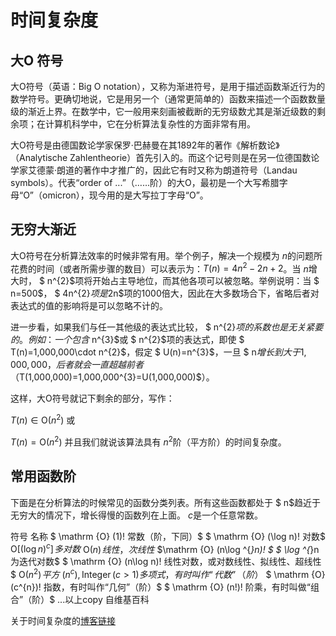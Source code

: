 # 时间复杂度
## 大O 符号
大O符号（英语：Big O notation），又称为渐进符号，是用于描述函数渐近行为的数学符号。更确切地说，它是用另一个（通常更简单的）函数来描述一个函数数量级的渐近上界。在数学中，它一般用来刻画被截断的无穷级数尤其是渐近级数的剩余项；在计算机科学中，它在分析算法复杂性的方面非常有用。

大O符号是由德国数论学家保罗·巴赫曼在其1892年的著作《解析数论》（Analytische Zahlentheorie）首先引入的。而这个记号则是在另一位德国数论学家艾德蒙·朗道的著作中才推广的，因此它有时又称为朗道符号（Landau symbols）。代表“order of ...”（……阶）的大O，最初是一个大写希腊字母“Ο”（omicron），现今用的是大写拉丁字母“O”。

## 无穷大渐近
大O符号在分析算法效率的时候非常有用。举个例子，解决一个规模为 $n$的问题所花费的时间（或者所需步骤的数目）可以表示为：$T(n)=4n^{2}-2n+2$。当 $n$增大时， $ n^{2}$项将开始占主导地位，而其他各项可以被忽略。举例说明：当 $ n=500$， $ 4n^{2}$项是$2n$项的1000倍大，因此在大多数场合下，省略后者对表达式的值的影响将是可以忽略不计的。

进一步看，如果我们与任一其他级的表达式比较， $ n^{2}$项的系数也是无关紧要的。例如：一个包含$ n^{3}$或 $ n^{2}$项的表达式，即使 $ T(n)=1,000,000\cdot n^{2}$，假定 $ U(n)=n^{3}$，一旦 $ n$增长到大于1,000,000，后者就会一直超越前者（$T(1,000,000)=1,000,000^{3}=U(1,000,000)$）。

这样，大O符号就记下剩余的部分，写作：

$T(n)\in \mathrm {O} (n^{2})$
或

$T(n)=\mathrm {O} (n^{2})$
并且我们就说该算法具有 $n^{2}$阶（平方阶）的时间复杂度。
## 常用函数阶
下面是在分析算法的时候常见的函数分类列表。所有这些函数都处于 $ n$趋近于无穷大的情况下，增长得慢的函数列在上面。 $c$是一个任意常数。

符号	名称
$ \mathrm {O} (1)\!	常数（阶，下同）$
$ \mathrm {O} (\log n)\!	对数$
$\mathrm {O} [(\log n)^{c}]\!	多对数$
$\mathrm {O} (n)\!	线性，次线性$
$\mathrm {O} (n\log ^{*}n)\!	$ $ \log ^{*}n为迭代对数$
$ \mathrm {O} (n\log n)\!	线性对数，或对数线性、拟线性、超线性$
$\mathrm {O} (n^{2})\!	平方$
$(n^{c}),\operatorname {Integer} (c>1)	多项式，有时叫作“代数”（阶）$
$ \mathrm {O} (c^{n})\!	指数，有时叫作“几何”（阶）$
$ \mathrm {O} (n!)\!	阶乘，有时叫做“组合”（阶）$
...以上copy 自维基百科

关于时间复杂度的[博客链接](https://blog.csdn.net/itachi85/article/details/54882603)